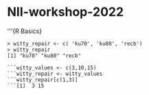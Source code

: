 # NII-workshop-2022

'''{R Basics}

```pelling error in variable
> witty_repair <- c( 'ku70', 'ku80', 'recb')
> witty_repair
[1] "ku70" "ku80" "recb"

```witty_values <- c(3,10,15)
```witty_repair <- witty_values
```witty_repair[c(1,3)]
```[1]  3 15
